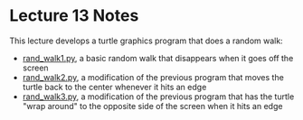 # Lecture 13 Notes

This lecture develops a turtle graphics program that does a random walk:

- [rand_walk1.py](rand_walk1.py), a basic random walk that disappears when it
  goes off the screen
- [rand_walk2.py](rand_walk2.py), a modification of the previous program that
  moves the turtle back to the center whenever it hits an edge
- [rand_walk3.py](rand_walk3.py), a modification of the previous program that
  has the turtle "wrap around" to the opposite side of the screen when it hits
  an edge
